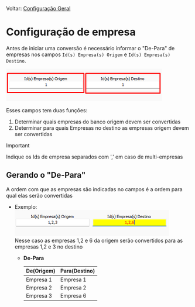 Voltar: [Configuração Geral](ConfiguracaoGeral.md)
# Configuração de empresa  
Antes de iniciar uma conversão é necessário informar o "De-Para" de empresas nos campos `Id(s) Empresa(s) Origem` e `Id(s) Empresa(s) Destino`.  

![EmpresaOrigemDestino.png](./Imagens/EmpresaOrigemDestino.png) 

Esses campos tem duas funções:  
1) Determinar quais empresas do banco origem devem ser convertidas  
2) Determinar para quais Empresas no destino as empresas origem devem ser convertidas  
>[!IMPORTANT]  
>Indique os Ids de empresa separados com ',' em caso de multi-empresas  

## Gerando o "De-Para"  
A ordem com que as empresas são indicadas no campos é a ordem para qual elas serão convertidas  
- Exemplo:  
    ![DeParaEmpresas.png](./Imagens/DeParaEmpresas.png)  
    Nesse caso as empresas 1,2 e 6 da origem serão convertidos para as empresas 1,2 e 3 no destino  
  - **De-Para**  
  
    | De(Origem) | Para(Destino) |   
    | ---------- | ------------- |  
    | Empresa 1  | Empresa 1     |  
    | Empresa 2  | Empresa 2     |  
    | Empresa 3  | Empresa 6     |  
